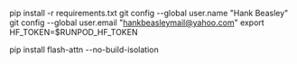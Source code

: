 pip install -r requirements.txt
git config --global user.name "Hank Beasley"
git config --global user.email "hankbeasleymail@yahoo.com"
export HF_TOKEN=$RUNPOD_HF_TOKEN


pip install flash-attn --no-build-isolation
